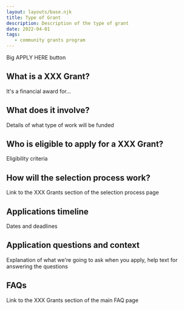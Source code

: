 ```yaml
---
layout: layouts/base.njk
title: Type of Grant
description: Description of the type of grant
date: 2022-04-01
tags:
   - community grants program
---
```


Big APPLY HERE button

## What is a XXX Grant?

It's a financial award for...

## What does it involve?

Details of what type of work will be funded

## Who is eligible to apply for a XXX Grant?

Eligibility criteria

## How will the selection process work?

Link to the XXX Grants section of the selection process page

## Applications timeline

Dates and deadlines

## Application questions and context

Explanation of what we're going to ask when you apply, help text for answering the questions

## FAQs

Link to the XXX Grants section of the main FAQ page
